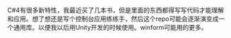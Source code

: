 C#4有很多新特性，我最近买了几本书，但是里面的东西都得写写代码才能理解和应用。想了想还是写个控制台应用练练手，然后这个repo可能会逐渐演变成一个通用库。以便我以后用Unity开发的时候使用。winform可能用的更多。